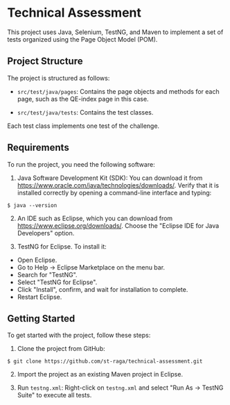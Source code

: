 # Technical Assessment

This project uses Java, Selenium, TestNG, and Maven to implement a set of tests organized using the Page Object Model (POM).

## Project Structure

The project is structured as follows:

* `src/test/java/pages`: Contains the page objects and methods for each page, such as the QE-index page in this case.

* `src/test/java/tests`: Contains the test classes.

Each test class implements one test of the challenge.

## Requirements

To run the project, you need the following software:

1. Java Software Development Kit (SDK): You can download it from https://www.oracle.com/java/technologies/downloads/. Verify that it is installed correctly by opening a command-line interface and typing:

```
$ java --version

```

2. An IDE such as Eclipse, which you can download from https://www.eclipse.org/downloads/. Choose the "Eclipse IDE for Java Developers" option.

3. TestNG for Eclipse. To install it:

* Open Eclipse.
* Go to Help -> Eclipse Marketplace on the menu bar.
* Search for "TestNG".
* Select "TestNG for Eclipse".
* Click "Install", confirm, and wait for installation to complete.
* Restart Eclipse.

## Getting Started

To get started with the project, follow these steps:

1. Clone the project from GitHub:

```
$ git clone https://github.com/st-raga/technical-assessment.git

```

2. Import the project as an existing Maven project in Eclipse.

3. Run `testng.xml`: Right-click on `testng.xml` and select "Run As -> TestNG Suite" to execute all tests.
